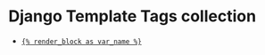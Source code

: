 # Django Template Tags collection

- [`{% render_block as var_name %}`](templatetags/render_block_as_var.py)
